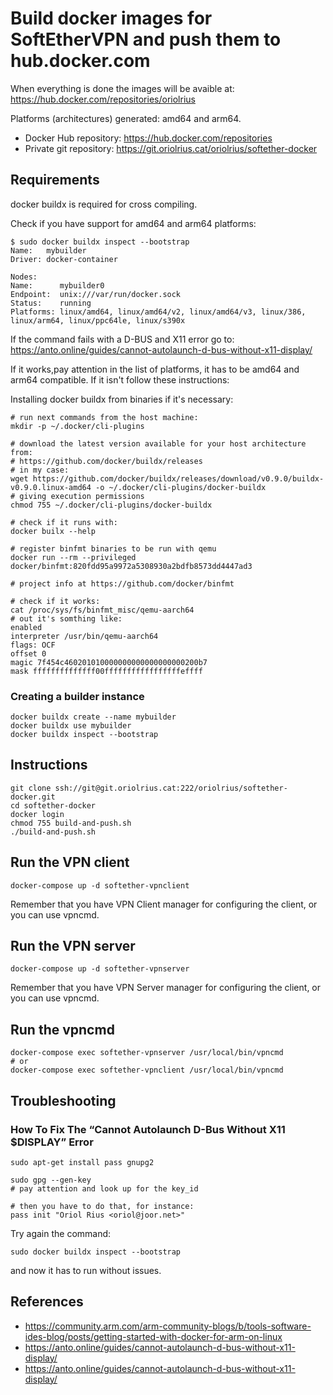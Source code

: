 # Build docker images for SoftEtherVPN and push them to hub.docker.com

When everything is done the images will be avaible at:
https://hub.docker.com/repositories/oriolrius

Platforms (architectures) generated: amd64 and arm64.

- Docker Hub repository: https://hub.docker.com/repositories
- Private git repository: https://git.oriolrius.cat/oriolrius/softether-docker


## Requirements

docker buildx is required for cross compiling.


Check if you have support for amd64 and arm64 platforms:
```
$ sudo docker buildx inspect --bootstrap
Name:   mybuilder
Driver: docker-container

Nodes:
Name:      mybuilder0
Endpoint:  unix:///var/run/docker.sock
Status:    running
Platforms: linux/amd64, linux/amd64/v2, linux/amd64/v3, linux/386, linux/arm64, linux/ppc64le, linux/s390x
```

If the command fails with a D-BUS and X11 error go to: https://anto.online/guides/cannot-autolaunch-d-bus-without-x11-display/

If it works,pay attention in the list of platforms, it has to be amd64 and arm64 compatible. If it isn't follow these instructions:

Installing docker buildx from binaries if it's necessary:
```
# run next commands from the host machine:
mkdir -p ~/.docker/cli-plugins

# download the latest version available for your host architecture from:
# https://github.com/docker/buildx/releases
# in my case:
wget https://github.com/docker/buildx/releases/download/v0.9.0/buildx-v0.9.0.linux-amd64 -o ~/.docker/cli-plugins/docker-buildx
# giving execution permissions
chmod 755 ~/.docker/cli-plugins/docker-buildx

# check if it runs with:
docker builx --help

# register binfmt binaries to be run with qemu
docker run --rm --privileged docker/binfmt:820fdd95a9972a5308930a2bdfb8573dd4447ad3

# project info at https://github.com/docker/binfmt

# check if it works:
cat /proc/sys/fs/binfmt_misc/qemu-aarch64
# out it's somthing like:
enabled
interpreter /usr/bin/qemu-aarch64
flags: OCF
offset 0
magic 7f454c460201010000000000000000000200b7
mask ffffffffffffff00fffffffffffffffffeffff
```

### Creating a builder instance

```
docker buildx create --name mybuilder
docker buildx use mybuilder
docker buildx inspect --bootstrap
```

## Instructions

```
git clone ssh://git@git.oriolrius.cat:222/oriolrius/softether-docker.git
cd softether-docker
docker login
chmod 755 build-and-push.sh
./build-and-push.sh
```


## Run the VPN client

```
docker-compose up -d softether-vpnclient
```

Remember that you have VPN Client manager for configuring the client, or you can use vpncmd.

## Run the VPN server

```
docker-compose up -d softether-vpnserver
```

Remember that you have VPN Server manager for configuring the client, or you can use vpncmd.

## Run the vpncmd

```
docker-compose exec softether-vpnserver /usr/local/bin/vpncmd
# or
docker-compose exec softether-vpnclient /usr/local/bin/vpncmd
```

## Troubleshooting

### How To Fix The “Cannot Autolaunch D-Bus Without X11 $DISPLAY” Error

```
sudo apt-get install pass gnupg2

sudo gpg --gen-key
# pay attention and look up for the key_id

# then you have to do that, for instance:
pass init "Oriol Rius <oriol@joor.net>"
```

Try again the command:
```
sudo docker buildx inspect --bootstrap
```
and now it has to run without issues.

## References

* https://community.arm.com/arm-community-blogs/b/tools-software-ides-blog/posts/getting-started-with-docker-for-arm-on-linux
* https://anto.online/guides/cannot-autolaunch-d-bus-without-x11-display/
* https://anto.online/guides/cannot-autolaunch-d-bus-without-x11-display/